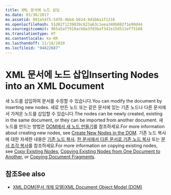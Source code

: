 ```yaml
---
title: XML 문서에 노드 삽입
ms.date: 03/30/2017
ms.assetid: 891e54f5-54f6-4bb4-b624-9d1b6a1f1216
ms.openlocfilehash: 51d82f1239839c823a63c1eea348b802f1e90d44
ms.sourcegitcommit: 965a5af7918acb0a3fd3baf342e15d511ef75188
ms.translationtype: HT
ms.contentlocale: ko-KR
ms.lasthandoff: 11/18/2020
ms.locfileid: "94822687"
---
```

# <a name="inserting-nodes-into-an-xml-document"></a><span data-ttu-id="d1b24-102">XML 문서에 노드 삽입</span><span class="sxs-lookup"><span data-stu-id="d1b24-102">Inserting Nodes into an XML Document</span></span>
<span data-ttu-id="d1b24-103">새 노드를 삽입하여 문서를 수정할 수 있습니다.</span><span class="sxs-lookup"><span data-stu-id="d1b24-103">You can modify the document by inserting new nodes.</span></span> <span data-ttu-id="d1b24-104">새로 만든 노드 또는 같은 문서에 있는 기존 노드나 다른 문서에서 가져온 노드를 삽입할 수 있습니다.</span><span class="sxs-lookup"><span data-stu-id="d1b24-104">The nodes can be newly created, existing in the same document, or they can be imported from another document.</span></span> <span data-ttu-id="d1b24-105">새 노드를 만드는 방법은 [DOM에서 새 노드 만들기](create-new-nodes-in-the-dom.md)를 참조하세요.</span><span class="sxs-lookup"><span data-stu-id="d1b24-105">For more information about creating new nodes, see [Create New Nodes in the DOM](create-new-nodes-in-the-dom.md).</span></span> <span data-ttu-id="d1b24-106">기존 노드 복사에 대한 자세한 내용은 [기존 노드 복사](copy-existing-nodes.md), [한 문서에서 다른 문서로 기존 노드 복사](copying-existing-nodes-from-one-document-to-another.md) 또는 [문서 조각 복사](copying-document-fragments.md)를 참조하세요.</span><span class="sxs-lookup"><span data-stu-id="d1b24-106">For more information on copying existing nodes, see [Copy Existing Nodes](copy-existing-nodes.md), [Copying Existing Nodes from One Document to Another](copying-existing-nodes-from-one-document-to-another.md), or [Copying Document Fragments](copying-document-fragments.md).</span></span>  
  
## <a name="see-also"></a><span data-ttu-id="d1b24-107">참조</span><span class="sxs-lookup"><span data-stu-id="d1b24-107">See also</span></span>

- [<span data-ttu-id="d1b24-108">XML DOM(문서 개체 모델)</span><span class="sxs-lookup"><span data-stu-id="d1b24-108">XML Document Object Model (DOM)</span></span>](xml-document-object-model-dom.md)

